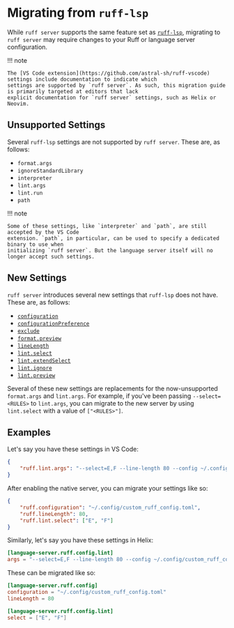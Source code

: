 # Migrating from `ruff-lsp`

While `ruff server` supports the same feature set as [`ruff-lsp`](https://github.com/astral-sh/ruff-lsp), migrating to
`ruff server` may require changes to your Ruff or language server configuration.

!!! note

    The [VS Code extension](https://github.com/astral-sh/ruff-vscode) settings include documentation to indicate which
    settings are supported by `ruff server`. As such, this migration guide is primarily targeted at editors that lack
    explicit documentation for `ruff server` settings, such as Helix or Neovim.

## Unsupported Settings

Several `ruff-lsp` settings are not supported by `ruff server`. These are, as follows:

- `format.args`
- `ignoreStandardLibrary`
- `interpreter`
- `lint.args`
- `lint.run`
- `path`

!!! note

    Some of these settings, like `interpreter` and `path`, are still accepted by the VS Code
    extension. `path`, in particular, can be used to specify a dedicated binary to use when
    initializing `ruff server`. But the language server itself will no longer accept such settings.

## New Settings

`ruff server` introduces several new settings that `ruff-lsp` does not have. These are, as follows:

- [`configuration`](settings.md#configuration)
- [`configurationPreference`](settings.md#configurationpreference)
- [`exclude`](settings.md#exclude)
- [`format.preview`](settings.md#format_preview)
- [`lineLength`](settings.md#linelength)
- [`lint.select`](settings.md#select)
- [`lint.extendSelect`](settings.md#extendselect)
- [`lint.ignore`](settings.md#ignore)
- [`lint.preview`](settings.md#lint_preview)

Several of these new settings are replacements for the now-unsupported `format.args` and `lint.args`. For example, if
you've been passing `--select=<RULES>` to `lint.args`, you can migrate to the new server by using `lint.select` with a
value of `["<RULES>"]`.

## Examples

Let's say you have these settings in VS Code:

```json
{
    "ruff.lint.args": "--select=E,F --line-length 80 --config ~/.config/custom_ruff_config.toml"
}
```

After enabling the native server, you can migrate your settings like so:

```json
{
    "ruff.configuration": "~/.config/custom_ruff_config.toml",
    "ruff.lineLength": 80,
    "ruff.lint.select": ["E", "F"]
}
```

Similarly, let's say you have these settings in Helix:

```toml
[language-server.ruff.config.lint]
args = "--select=E,F --line-length 80 --config ~/.config/custom_ruff_config.toml"
```

These can be migrated like so:

```toml
[language-server.ruff.config]
configuration = "~/.config/custom_ruff_config.toml"
lineLength = 80

[language-server.ruff.config.lint]
select = ["E", "F"]
```
